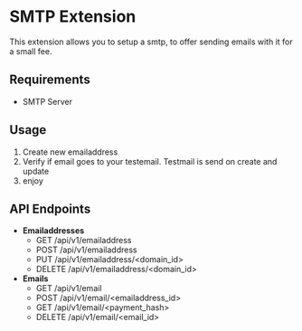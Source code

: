 <h1>SMTP Extension</h1>

This extension allows you to setup a smtp, to offer sending emails with it for a small fee.

## Requirements

- SMTP Server

## Usage

1. Create new emailaddress
2. Verify if email goes to your testemail. Testmail is send on create and update
3. enjoy

## API Endpoints

- **Emailaddresses**
  - GET /api/v1/emailaddress
  - POST /api/v1/emailaddress
  - PUT /api/v1/emailaddress/<domain_id>
  - DELETE /api/v1/emailaddress/<domain_id>
- **Emails**
  - GET /api/v1/email
  - POST /api/v1/email/<emailaddress_id>
  - GET /api/v1/email/<payment_hash>
  - DELETE /api/v1/email/<email_id>
